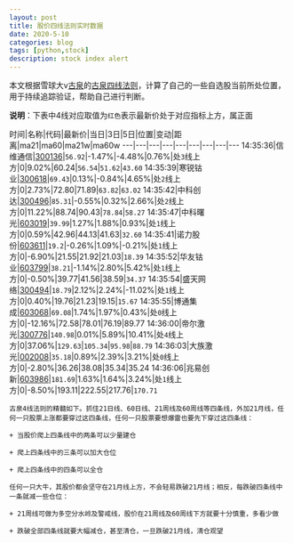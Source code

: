 ```yaml
---
layout: post
title: 股价四线法则实时数据
date: 2020-5-10
categories: blog
tags: [python,stock]
description: stock index alert
---
```



本文根据雪球大v[古泉](https://xueqiu.com/u/7148646888)的[古泉四线法则](https://xueqiu.com/7148646888/130498192)，计算了自己的一些自选股当前所处位置，用于持续追踪验证，帮助自己进行判断。

**说明**：下表中4线对应取值为`红色`表示最新价处于对应指标上方，属正面

时间|名称|代码|最新价|当日|3日|5日|位置|变动|距离|ma21|ma60|ma21w|ma60w
---|---|---|---|---|---|---|---|---
14:35:36|信维通信|[300136](https://xueqiu.com/S/SZ300136)|`56.92`|-1.47%|-4.48%|0.76%|处`3`线上方|0|9.02%|60.24|`56.54`|`51.62`|`43.60`
14:35:39|寒锐钴业|[300618](https://xueqiu.com/S/SZ300618)|`69.43`|0.13%|-0.84%|4.65%|处`2`线上方|0|2.73%|72.80|71.89|`63.82`|`63.02`
14:35:42|中科创达|[300496](https://xueqiu.com/S/SZ300496)|`85.31`|-0.55%|0.32%|2.66%|处`2`线上方|0|11.22%|88.74|90.43|`78.84`|`58.27`
14:35:47|中科曙光|[603019](https://xueqiu.com/S/SH603019)|`39.99`|1.27%|1.88%|0.93%|处`1`线上方|0|0.59%|42.96|44.13|41.63|`32.60`
14:35:41|诺力股份|[603611](https://xueqiu.com/S/SH603611)|`19.2`|-0.26%|1.09%|-0.21%|处`1`线上方|0|-6.90%|21.55|21.92|21.03|`18.39`
14:35:52|华友钴业|[603799](https://xueqiu.com/S/SH603799)|`38.21`|-1.14%|2.80%|5.42%|处`1`线上方|0|-0.50%|39.77|41.56|38.59|`34.37`
14:35:54|盛天网络|[300494](https://xueqiu.com/S/SZ300494)|`18.79`|2.12%|2.24%|-11.02%|处`1`线上方|0|0.40%|19.76|21.23|19.15|`15.67`
14:35:55|博通集成|[603068](https://xueqiu.com/S/SH603068)|`69.08`|1.74%|1.97%|0.43%|处`0`线上方|0|-12.16%|72.58|78.01|76.19|89.77
14:36:00|帝尔激光|[300776](https://xueqiu.com/S/SZ300776)|`140.98`|0.01%|5.89%|10.41%|处`4`线上方|0|37.06%|`129.63`|`105.34`|`95.98`|`88.79`
14:36:03|大族激光|[002008](https://xueqiu.com/S/SZ002008)|`35.18`|0.89%|2.39%|3.21%|处`0`线上方|0|-2.80%|36.26|38.08|35.34|35.24
14:36:06|兆易创新|[603986](https://xueqiu.com/S/SH603986)|`181.69`|1.63%|1.64%|3.24%|处`1`线上方|0|-8.50%|193.11|222.55|217.76|`170.71`

```
古泉4线法则的精髓如下。抓住21日线、60日线、21周线及60周线等四条线，外加21月线，任何一只股票上涨都要穿过这四条线，任何一只股票要想爆雷也要先下穿过这四条线：

+ 当股价爬上四条线中的两条可以少量建仓

+ 爬上四条线中的三条可以加大仓位

+ 爬上四条线中的四条可以全仓

任何一只大牛，其股价都会坚守在21月线上方，不会轻易跌破21月线；相反，每跌破四条线中一条就减一些仓位：

+ 21周线可做为多空分水岭及警戒线，股价在21周线及60周线下方就要十分慎重，多看少做

+ 跌破全部四条线就要大幅减仓，甚至清仓，一旦跌破21月线，清仓观望
```